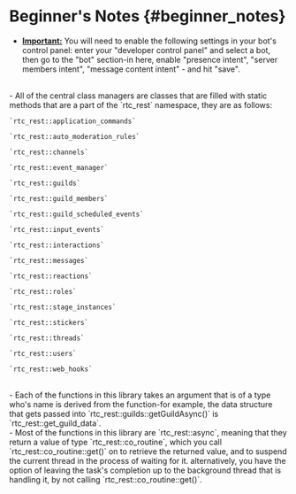 Beginner's Notes {#beginner_notes}
============
- <b><u>Important:</u></b> You will need to enable the following settings in your bot's control panel: enter your "developer control panel" and select a bot, then go to the "bot" section-in here, enable "presence intent", "server members intent", "message content intent" - and hit "save".   
<br>
- All of the central class managers are classes that are filled with static methods that are a part of the `rtc_rest` namespace, they are as follows:   

    `rtc_rest::application_commands`

    `rtc_rest::auto_moderation_rules`
  
    `rtc_rest::channels`
    
    `rtc_rest::event_manager`
    
    `rtc_rest::guilds`
    
    `rtc_rest::guild_members`
    
    `rtc_rest::guild_scheduled_events`
    
    `rtc_rest::input_events`
    
    `rtc_rest::interactions`
    
    `rtc_rest::messages`
    
    `rtc_rest::reactions`
    
    `rtc_rest::roles`
    
    `rtc_rest::stage_instances`
    
    `rtc_rest::stickers`
    
    `rtc_rest::threads`
    
    `rtc_rest::users`
    
    `rtc_rest::web_hooks`   

<br>
- Each of the functions in this library takes an argument that is of a type who's name is derived from the function-for example, the data structure that gets passed into `rtc_rest::guilds::getGuildAsync()` is `rtc_rest::get_guild_data`.   
<br>
- Most of the functions in this library are `rtc_rest::async`, meaning that they return a value of type `rtc_rest::co_routine<rtc_rest::co_routine::return_type>`, which you call `rtc_rest::co_routine::get()` on to retrieve the returned value, and to suspend the current thread in the process of waiting for it. alternatively, you have the option of leaving the task's completion up to the background thread that is handling it, by not calling `rtc_rest::co_routine::get()`.
